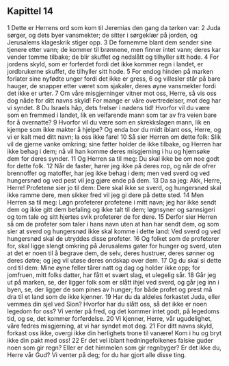 ## Kapittel 14

1 Dette er Herrens ord som kom til Jeremias den gang da tørken var:
2 Juda sørger, og dets byer vansmekter; de sitter i sørgeklær på jorden, og Jerusalems klageskrik stiger opp.
3 De fornemme blant dem sender sine tjenere etter vann; de kommer til brønnene, men finner intet vann; deres kar vender tomme tilbake; de blir skuffet og nedslått og tilhyller sitt hode.
4 For jordens skyld, som er forferdet fordi det ikke kommer regn i landet, er jordbrukerne skuffet, de tilhyller sitt hode.
5 For endog hinden på marken forlater sine nyfødte unger fordi det ikke er gress,
6 og villesler står på bare hauger, de snapper etter været som sjakaler, deres øyne vansmekter fordi det ikke er urter.
7 Om våre misgjerninger vitner mot oss, Herre, så vis oss dog nåde for ditt navns skyld! For mange er våre overtredelser, mot deg har vi syndet.
8 Du Israels håp, dets frelser i nødens tid! Hvorfor vil du være som en fremmed i landet, lik en veifarende mann som tar av fra veien bare for å overnatte?
9 Hvorfor vil du være som en skrekkslagen mann, lik en kjempe som ikke makter å hjelpe? Og enda bor du midt iblant oss, Herre, og vi er kalt med ditt navn; la oss ikke fare!
10 Så sier Herren om dette folk: Slik vil de gjerne vanke omkring; sine føtter holder de ikke tilbake, og Herren har ikke behag i dem; nå vil han komme deres misgjerning i hu og hjemsøke dem for deres synder.
11 Og Herren sa til meg: Du skal ikke be om noe godt for dette folk.
12 Når de faster, hører jeg ikke på deres rop, og når de ofrer brennoffer og matoffer, har jeg ikke behag i dem; men ved sverd og ved hungersnød og ved pest vil jeg gjøre ende på dem.
13 Da sa jeg: Akk, Herre, Herre! Profetene sier jo til dem: Dere skal ikke se sverd, og hungersnød skal ikke ramme dere, men sikker fred vil jeg gi dere på dette sted.
14 Men Herren sa til meg: Løgn profeterer profetene i mitt navn; jeg har ikke sendt dem og ikke gitt dem befaling og ikke talt til dem; løgnsyner og sannsigeri og tom tale og sitt hjertes svik profeterer de for dere.
15 Derfor sier Herren så om de profeter som taler i hans navn uten at han har sendt dem, og som sier at sverd og hungersnød ikke skal komme i dette land: Ved sverd og ved hungersnød skal de utryddes disse profeter.
16 Og folket som de profeterer for, skal ligge slengt omkring på Jerusalems gater for hunger og sverd, uten at det er noen til å begrave dem, de selv, deres hustruer, deres sønner og deres døtre; og jeg vil utøse deres ondskap over dem.
17 Og du skal si dette ord til dem: Mine øyne feller tårer natt og dag og holder ikke opp; for jomfruen, mitt folks datter, har fått et svært slag, et ulegelig sår.
18 Går jeg ut på marken, se, der ligger folk som er slått ihjel ved sverd, og går jeg inn i byen, se, der ligger de som pines av hunger; for både profet og prest må dra til et land som de ikke kjenner.
19 Har du da aldeles forkastet Juda, eller vemmes din sjel ved Sion? Hvorfor har du slått oss, så det ikke er noen legedom for oss? Vi venter på fred, og det kommer intet godt, på legedoms tid, og se, det kommer forferdelse.
20 Vi kjenner, Herre, vår ugudelighet, våre fedres misgjerning, at vi har syndet mot deg.
21 For ditt navns skyld, forkast oss ikke, overgi ikke din herlighets trone til vanære! Kom i hu og bryt ikke din pakt med oss!
22 Er det vel iblant hedningefolkenes falske guder noen som gir regn? Eller er det himmelen som gir regnbyger? Er det ikke du, Herre vår Gud? Vi venter på deg; for du har gjort alle disse ting.
